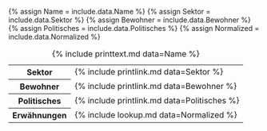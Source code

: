 {% assign Name = include.data.Name %}
{% assign Sektor = include.data.Sektor %}
{% assign Bewohner = include.data.Bewohner %}
{% assign Politisches = include.data.Politisches %}
{% assign Normalized = include.data.Normalized %}
<table>
    <caption>{% include printtext.md data=Name %}</caption>
    <tbody>
        <tr><th>Sektor</th><td>{% include printlink.md data=Sektor %}</td></tr>
        <tr><th>Bewohner</th><td>{% include printlink.md data=Bewohner %}</td></tr>
        <tr><th>Politisches</th><td>{% include printlink.md data=Politisches %}</td></tr>
        <tr><th>Erwähnungen</th><td>{% include lookup.md data=Normalized %}</td></tr>
    </tbody>
</table>
